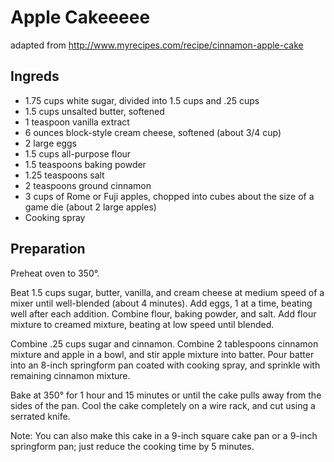 # Apple Cakeeeee
adapted from http://www.myrecipes.com/recipe/cinnamon-apple-cake

## Ingreds

- 1.75 cups white sugar, divided into 1.5 cups and .25 cups
- 1.5 cups unsalted butter, softened
- 1 teaspoon vanilla extract
- 6 ounces block-style cream cheese, softened (about 3/4 cup)
- 2 large eggs
- 1.5 cups all-purpose flour
- 1.5 teaspoons baking powder
- 1.25 teaspoons salt
- 2 teaspoons ground cinnamon
- 3 cups of Rome or Fuji apples, chopped into cubes about the size of a game die (about 2 large apples)
- Cooking spray

## Preparation
Preheat oven to 350°.

Beat 1.5 cups sugar, butter, vanilla, and cream cheese at medium speed of a mixer until well-blended (about 4 minutes). Add eggs, 1 at a time, beating well after each addition. Combine flour, baking powder, and salt. Add flour mixture to creamed mixture, beating at low speed until blended.

Combine .25 cups sugar and cinnamon. Combine 2 tablespoons cinnamon mixture and apple in a bowl, and stir apple mixture into batter. Pour batter into an 8-inch springform pan coated with cooking spray, and sprinkle with remaining cinnamon mixture.

Bake at 350° for 1 hour and 15 minutes or until the cake pulls away from the sides of the pan. Cool the cake completely on a wire rack, and cut using a serrated knife.

Note: You can also make this cake in a 9-inch square cake pan or a 9-inch springform pan; just reduce the cooking time by 5 minutes.
